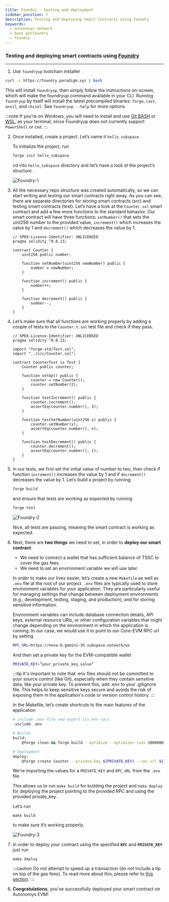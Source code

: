 ```yaml
---
title: Foundry - testing and deployment
sidebar_position: 7
description: Testing and Deploying Smart Contracts using Foundry
keywords:
  - autononys network
  - book getfoundry
  - foundry
---
```


### Testing and deploying smart contracts using [Foundry](https://book.getfoundry.sh/)
---

1. Use `foundryup` toolchain installer
 ```bash
 curl -L https://foundry.paradigm.xyz | bash
 ```
 This will install `foundryup`, then simply follow the instructions on-screen, which will make the foundryup command available in your CLI.
 Running `foundryup` by itself will install the latest precompiled binaries: `forge`, `cast`, `anvil`, and `chisel`. See `foundryup --help` for more options.

 :::note
 If you're on Windows, you will need to install and use [Git BASH](https://gitforwindows.org/) or [WSL](https://learn.microsoft.com/en-us/windows/wsl/install), as your terminal, since Foundryup does not currently support `PowerShell` or `Cmd`.
 :::

2.  Once installed, create a project. Let’s name it `hello_subspace`.

    To initialize the project, run 
    ```bash
    forge init hello_subspace
    ```
    cd into `hello_subspace` directory and let’s have a look at the project’s structure.

    ![Foundry-1](/img/developers/Foundry-1.png)

3. All the necessary repo structure was created automatically, so we can start writing and testing our smart contracts right away. As you can see, there are separate directories for storing smart contracts (src) and testing smart contracts (test).
    Let’s have a look at the `Counter.sol` smart contract and add a few more functions to the standard behavior. Our smart contract will have three functions: `setNumber()` that sets the uint256 number to the provided value, `increment()` which increases the value by 1 and `decrement()` which decreases the value by 1.

    ```
    // SPDX-License-Identifier: UNLICENSED
    pragma solidity ^0.8.13;

    contract Counter {
        uint256 public number;

        function setNumber(uint256 newNumber) public {
            number = newNumber;
        }

        function increment() public {
            number++;
        }

        function decrement() public {
            number--;
        }
    }
    ```

4. Let’s make sure that all functions are working properly by adding a couple of tests to the `Counter.t.sol` test file and check if they pass.

    ```
    // SPDX-License-Identifier: UNLICENSED
    pragma solidity ^0.8.13;

    import "forge-std/Test.sol";
    import "../src/Counter.sol";

    contract CounterTest is Test {
        Counter public counter;

        function setUp() public {
            counter = new Counter();
            counter.setNumber(2);
        }

        function testIncrement() public {
            counter.increment();
            assertEq(counter.number(), 3);
        }

        function testSetNumber(uint256 x) public {
            counter.setNumber(x);
            assertEq(counter.number(), x);
        }

        function testDecrement() public {
            counter.decrement();
            assertEq(counter.number(), 1);
        }
    }
    ```


5. In our tests, we first set the initial value of number to two, then check if function `increment()` increases the value by 1 and if `decrement()` decreases the value by 1.
    Let’s build a project by running: 

    ```bash
    forge build
    ```

    and ensure that tests are working as expected by running 

    ```bash
    forge test
    ```

    ![Foundry-2](/img/developers/Foundry-2.png)

    Nice, all tests are passing, meaning the smart contract is working as expected.

6. Next, there are **two things** we need to set, in order to **deploy our smart contract**:
    - We need to connect a wallet that has sufficient balance of TSSC to cover the gas fees.
    - We need to set an environment variable we will use later.

    In order to make our lives easier, let’s create a new `Makefile` as well as `.env` file at the root of our project.
    `.env` files are typically used to store environment variables for your application. They are particularly useful for managing settings that change between deployment environments (e.g., development, testing, staging, and production), and for storing sensitive information.

    Environment variables can include database connection details, API keys, external resource URIs, or other configuration variables that might change depending on the environment in which the application is running. In our case, we would use it to point to our Core-EVM RPC url by setting

    ```bash
    RPC_URL=https://nova-0.gemini-3h.subspace.network/ws
    ```

    And then set a private key for the EVM-compatible wallet

    ```bash
    PRIVATE_KEY=”your_private_key_value”
    ```
    
    :::tip
    It's important to note that .env files should not be committed to your source control (like Git), especially when they contain sensitive data, like your private key. To prevent this, add .env to your .gitignore file. This helps to keep sensitive keys secure and avoids the risk of exposing them in the application's code or version control history.
    :::

    In the Makefile, let’s create shortcuts to the main features of the application

    ```bash
    # include .env file and export its env vars
    -include .env

    # Builds
    build:
	    @forge clean && forge build --optimize --optimizer-runs 1000000

    # Deployment
    deploy:
	    @forge create Counter --private-key ${PRIVATE_KEY} --rpc-url ${RPC_URL}
    ```

    We're importing the values for a `PRIVATE_KEY` and `RPC_URL` from the `.env` file.

    This allows us to run `make build` for building the project and `make deploy` for deploying the project pointing to the provided RPC and using the provided private_key.

    Let’s run 

    ```
    make build
    ```

    to make sure it’s working properly.

    ![Foundry-3](/img/developers/Foundry-3.png)

7. In order to deploy your contract using the specified **`RPC`** and **`PRIVATE_KEY`** just run

    ```
    make deploy
    ```
    
    :::caution
    Do not attempt to speed up a transaction (do not include a tip on top of the gas fees). To read more about this, please refer to [this section](quick_start.md#important-note-about-submitting-the-transaction).
    :::

8. **Congratulations**, you've successfully deployed your smart contract on Autonomys EVM! 